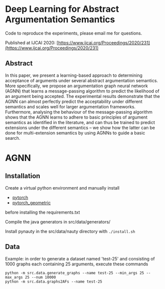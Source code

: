 # Deep Learning for Abstract Argumentation Semantics
Code to reproduce the experiments, please email me for questions.

Published at IJCAI 2020: [https://www.ijcai.org/Proceedings/2020/231](https://www.ijcai.org/Proceedings/2020/231)


## Abstract
In this paper, we present a learning-based approach to determining acceptance of arguments under several abstract argumentation semantics. More specifically, we propose an argumentation graph neural network (AGNN) that learns a message-passing algorithm to predict the likelihood of an argument being accepted. The experimental results demonstrate that the AGNN can almost perfectly predict the acceptability under different semantics and scales well for larger argumentation frameworks. Furthermore, analysing the behaviour of the message-passing algorithm shows that the AGNN learns to adhere to basic principles of argument semantics as identified in the literature, and can thus be trained to predict extensions under the different semantics – we show how the latter can be done for multi-extension semantics by using AGNNs to guide a basic search.

# AGNN

## Installation
Create a virtual python environment and manually install
* [pytorch](https://pytorch.org/)
* [pytorch_geometric](https://github.com/rusty1s/pytorch_geometric)

before installing the requirements.txt

Compile the java generators in src/data/generators/

Install pynauty in the src/data/nauty directory with `./install.sh`

## Data
Example: in order to generate a dataset named 'test-25' and consisting of 1000 graphs each containing 25 arguments, execute these commands
```
python -m src.data.generate_graphs --name test-25 --min_args 25 --max_args 25 --num 10000
python -m src.data.graphs2AFs --name test-25
```
